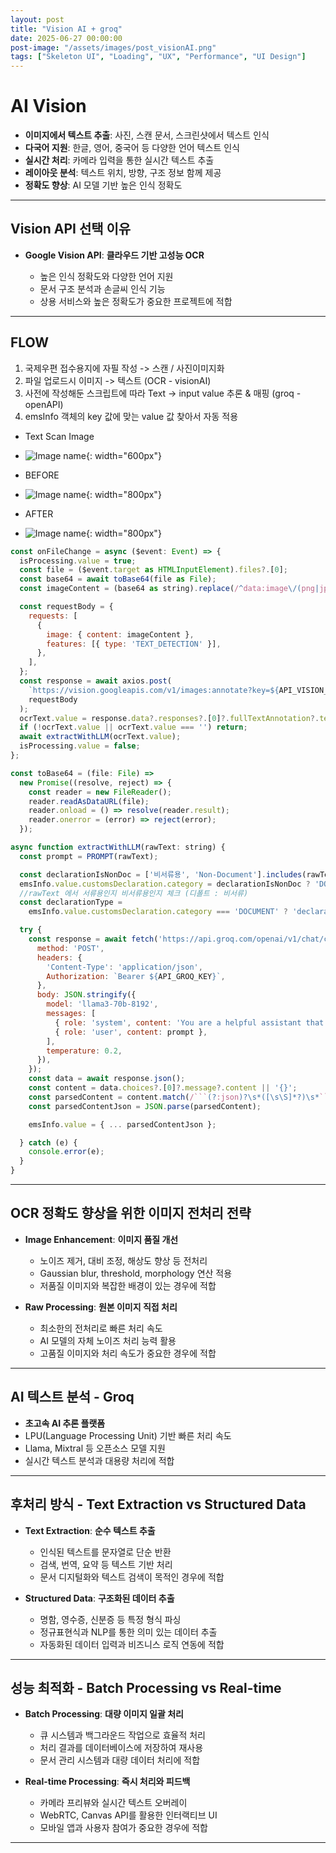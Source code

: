 ```yaml
---
layout: post
title: "Vision AI + groq"
date: 2025-06-27 00:00:00
post-image: "/assets/images/post_visionAI.png"
tags: ["Skeleton UI", "Loading", "UX", "Performance", "UI Design"]
---
```


# AI Vision

- **이미지에서 텍스트 추출**: 사진, 스캔 문서, 스크린샷에서 텍스트 인식
- **다국어 지원**: 한글, 영어, 중국어 등 다양한 언어 텍스트 인식
- **실시간 처리**: 카메라 입력을 통한 실시간 텍스트 추출
- **레이아웃 분석**: 텍스트 위치, 방향, 구조 정보 함께 제공
- **정확도 향상**: AI 모델 기반 높은 인식 정확도

---

## Vision API 선택 이유

- **Google Vision API**: **클라우드 기반 고성능 OCR**

  - 높은 인식 정확도와 다양한 언어 지원
  - 문서 구조 분석과 손글씨 인식 기능
  - 상용 서비스와 높은 정확도가 중요한 프로젝트에 적합

---

## FLOW

1. 국제우편 접수용지에 자필 작성 -> 스캔 / 사진이미지화
2. 파일 업로드시 이미지 -> 텍스트 (OCR - visionAI)
3. 사전에 작성해둔 스크립트에 따라 Text -> input value 추론 & 매핑 (groq - openAPI)
4. emsInfo 객체의 key 값에 맞는 value 값 찾아서 자동 적용

- Text Scan Image
- ![Image name](https://eunbinoh.github.io/assets/images/post_ems_scan.png){: width="600px"}

- BEFORE
- ![Image name](https://eunbinoh.github.io/assets/images/post_ocr_before.png){: width="800px"}

- AFTER
- ![Image name](https://eunbinoh.github.io/assets/images/post_ocr_after.png){: width="800px"}

```JavaScript
const onFileChange = async ($event: Event) => {
  isProcessing.value = true;
  const file = ($event.target as HTMLInputElement).files?.[0];
  const base64 = await toBase64(file as File);
  const imageContent = (base64 as string).replace(/^data:image\/(png|jpeg);base64,/, '');

  const requestBody = {
    requests: [
      {
        image: { content: imageContent },
        features: [{ type: 'TEXT_DETECTION' }],
      },
    ],
  };
  const response = await axios.post(
    `https://vision.googleapis.com/v1/images:annotate?key=${API_VISION_KEY}`,
    requestBody
  );
  ocrText.value = response.data?.responses?.[0]?.fullTextAnnotation?.text?.trim() ?? '';
  if (!ocrText.value || ocrText.value === '') return;
  await extractWithLLM(ocrText.value);
  isProcessing.value = false;
};

const toBase64 = (file: File) =>
  new Promise((resolve, reject) => {
    const reader = new FileReader();
    reader.readAsDataURL(file);
    reader.onload = () => resolve(reader.result);
    reader.onerror = (error) => reject(error);
  });

```

````JavaScript
async function extractWithLLM(rawText: string) {
  const prompt = PROMPT(rawText);

  const declarationIsNonDoc = ['비서류용', 'Non-Document'].includes(rawText);
  emsInfo.value.customsDeclaration.category = declarationIsNonDoc ? 'DOCUMENT' : 'GIFT';
  //rawText 에서 서류용인지 비서류용인지 체크 (디폴트 : 비서류)
  const declarationType =
    emsInfo.value.customsDeclaration.category === 'DOCUMENT' ? 'declaration-doc' : 'declaration-non-doc';

  try {
    const response = await fetch('https://api.groq.com/openai/v1/chat/completions', {
      method: 'POST',
      headers: {
        'Content-Type': 'application/json',
        Authorization: `Bearer ${API_GROQ_KEY}`,
      },
      body: JSON.stringify({
        model: 'llama3-70b-8192',
        messages: [
          { role: 'system', content: 'You are a helpful assistant that extracts structured data from OCR' },
          { role: 'user', content: prompt },
        ],
        temperature: 0.2,
      }),
    });
    const data = await response.json();
    const content = data.choices?.[0]?.message?.content || '{}';
    const parsedContent = content.match(/```(?:json)?\s*([\s\S]*?)\s*```/)[1];
    const parsedContentJson = JSON.parse(parsedContent);

    emsInfo.value = { ... parsedContentJson };

  } catch (e) {
    console.error(e);
  }
}
````

---

## OCR 정확도 향상을 위한 이미지 전처리 전략

- **Image Enhancement**: **이미지 품질 개선**

  - 노이즈 제거, 대비 조정, 해상도 향상 등 전처리
  - Gaussian blur, threshold, morphology 연산 적용
  - 저품질 이미지와 복잡한 배경이 있는 경우에 적합

- **Raw Processing**: **원본 이미지 직접 처리**
  - 최소한의 전처리로 빠른 처리 속도
  - AI 모델의 자체 노이즈 처리 능력 활용
  - 고품질 이미지와 처리 속도가 중요한 경우에 적합

---

## AI 텍스트 분석 - Groq

- **초고속 AI 추론 플랫폼**
- LPU(Language Processing Unit) 기반 빠른 처리 속도
- Llama, Mixtral 등 오픈소스 모델 지원
- 실시간 텍스트 분석과 대용량 처리에 적합

---

## 후처리 방식 - Text Extraction vs Structured Data

- **Text Extraction**: **순수 텍스트 추출**

  - 인식된 텍스트를 문자열로 단순 반환
  - 검색, 번역, 요약 등 텍스트 기반 처리
  - 문서 디지털화와 텍스트 검색이 목적인 경우에 적합

- **Structured Data**: **구조화된 데이터 추출**
  - 명함, 영수증, 신분증 등 특정 형식 파싱
  - 정규표현식과 NLP를 통한 의미 있는 데이터 추출
  - 자동화된 데이터 입력과 비즈니스 로직 연동에 적합

---

## 성능 최적화 - Batch Processing vs Real-time

- **Batch Processing**: **대량 이미지 일괄 처리**

  - 큐 시스템과 백그라운드 작업으로 효율적 처리
  - 처리 결과를 데이터베이스에 저장하여 재사용
  - 문서 관리 시스템과 대량 데이터 처리에 적합

- **Real-time Processing**: **즉시 처리와 피드백**
  - 카메라 프리뷰와 실시간 텍스트 오버레이
  - WebRTC, Canvas API를 활용한 인터랙티브 UI
  - 모바일 앱과 사용자 참여가 중요한 경우에 적합

---
